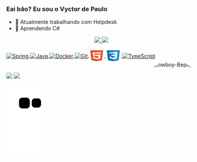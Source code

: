 ### Eai bão? Eu sou o Vyctor de Paulo

- 🔭 Atualmente trabalhando com Helpdesk
- 🌱 Aprendendo C#

<div align="center">
  <a href="https://github.com/AlexRozaLopes">
  <img height="180em" src="https://github-readme-stats.vercel.app/api?username=alexrozalopes&show_icons=true&theme=dark&include_all_commits=true&count_private=true"/>
  <img height="180em" src="https://github-readme-stats.vercel.app/api/top-langs/?username=alexrozalopes&layout=compact&langs_count=7&theme=dark"/>
</div>
  
  <div style="display: inline_block"><br>
  <img align="center" alt="Spring" height="30" width="40" src="https://cdn.jsdelivr.net/gh/devicons/devicon/icons/spring/spring-original.svg">
  <img align="center" alt="Java" height="30" width="40" src="https://cdn.jsdelivr.net/gh/devicons/devicon/icons/java/java-original-wordmark.svg">
  <img align="center" alt="Docker" height="30" width="40" src="https://cdn.jsdelivr.net/gh/devicons/devicon/icons/docker/docker-original-wordmark.svg">
  <img align="center" alt="Git" height="30" width="40" src="https://cdn.jsdelivr.net/gh/devicons/devicon/icons/git/git-original.svg">
  <img align="center" alt="HTML" height="30" width="40" src="https://raw.githubusercontent.com/devicons/devicon/master/icons/html5/html5-original.svg">
  <img align="center" alt="CSS" height="30" width="40" src="https://raw.githubusercontent.com/devicons/devicon/master/icons/css3/css3-original.svg">
  <img align="center" alt="TypeScript" height="30" width="40" src="https://cdn.jsdelivr.net/gh/devicons/devicon/icons/typescript/typescript-original.svg">
  <img align="right" alt="Cowboy-Bepope" height="150" style="border-radius:50px;"src="https://cdn.discordapp.com/attachments/625503473395433482/904400528539262986/leorio.gif">
</div>
  
  ##
  
  <div> 
  <a href = "mailto:alexroza25@gmail.com"><img src="https://img.shields.io/badge/-Gmail-%23333?style=for-the-badge&logo=gmail&logoColor=white" target="_blank"></a>
  <a href="https://www.linkedin.com/in/alex-roza-78785a16a/" target="_blank"><img src="https://img.shields.io/badge/-LinkedIn-%230077B5?style=for-the-badge&logo=linkedin&logoColor=white" target="_blank"></a> 
    </div>
    
  ![Snake animation](https://github.com/AlexRozaLopes/AlexRozaLopes/blob/output/github-contribution-grid-snake.svg)
 
